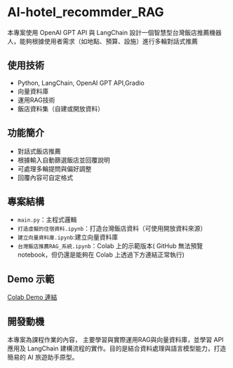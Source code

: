 # AI-hotel_recommder_RAG

本專案使用 OpenAI GPT API 與 LangChain 設計一個智慧型台灣飯店推薦機器人，能夠根據使用者需求（如地點、預算、設施）進行多輪對話式推薦

## 使用技術

- Python, LangChain, OpenAI GPT API,Gradio
- 向量資料庫
- 運用RAG技術
- 飯店資料集（自建或開放資料）

## 功能簡介

- 對話式飯店推薦
- 根據輸入自動篩選飯店並回覆說明
- 可處理多輪提問與偏好調整
- 回覆內容可自定格式

##  專案結構

- `main.py`：主程式邏輯
- `打造虛擬的住宿資料.ipynb`：打造台灣飯店資料（可使用開放資料來源）
- `建立向量資料庫.ipynb`:建立向量資料庫
- `台灣飯店推薦RAG_系統.ipynb`：Colab 上的示範版本( GitHub 無法預覽 notebook，但仍還是能夠在 Colab 上透過下方連結正常執行)

##  Demo 示範

[Colab Demo 連結](https://colab.research.google.com/drive/1W292XGzMidcxxJTEYkaGmDhtkiRqNmM8?usp=sharing)

##  開發動機

本專案為課程作業的內容， 主要學習與實際運用RAG與向量資料庫，並學習 API 應用及 LangChain 建構流程的實作。目的是結合資料處理與語言模型能力，打造簡易的 AI 旅遊助手原型。
